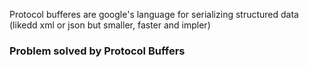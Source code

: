 Protocol bufferes are google's language for serializing structured data (likedd xml or json but smaller, faster and impler)

### Problem solved by Protocol Buffers

